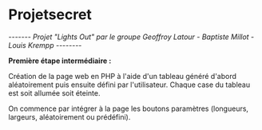 # Projetsecret

<i> -------  Projet "Lights Out" par le groupe Geoffroy Latour - Baptiste Millot - Louis Krempp --------</i>
 
 <b>Première étape intermédiaire :</b>
 
 Création de la page web en PHP à l'aide d'un tableau généré d'abord aléatoirement puis ensuite défini par l'utilisateur.
 Chaque case du tableau est soit allumée soit éteinte.
 
 On commence par intégrer à la page les boutons paramètres (longueurs, largeurs, aléatoirement ou prédéfini).
